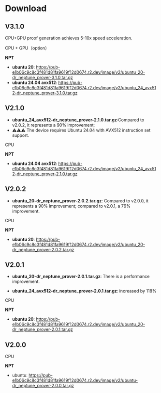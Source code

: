 # Download

## V3.1.0

CPU+GPU proof generation achieves 5-10x speed acceleration.

CPU + GPU（option）

**NPT**
- **ubuntu 20**: https://pub-e1b06c9c8c3f481d81fa9619f12d0674.r2.dev/image/v2/ubuntu_20-dr_neptune_prover-3.1.0.tar.gz
- **ubuntu 24.04 avx512**: https://pub-e1b06c9c8c3f481d81fa9619f12d0674.r2.dev/image/v2/ubuntu_24_avx512-dr_neptune_prover-3.1.0.tar.gz


## V2.1.0

- **ubuntu_24_avx512-dr_neptune_prover-2.1.0.tar.gz**:​ Compared to v2.0.2, it represents a 90% improvement;
- ⚠️⚠️⚠️ The device requires Ubuntu 24.04 with AVX512 instruction set support.

CPU

**NPT**
- **ubuntu 24.04 avx512**: https://pub-e1b06c9c8c3f481d81fa9619f12d0674.r2.dev/image/v2/ubuntu_24_avx512-dr_neptune_prover-2.1.0.tar.gz

## V2.0.2

- **ubuntu_20-dr_neptune_prover-2.0.2.tar.gz**:​ Compared to v2.0.0, it represents a 90% improvement; compared to v2.0.1, a 76% improvement.

CPU

**NPT**
- **ubuntu 20**: https://pub-e1b06c9c8c3f481d81fa9619f12d0674.r2.dev/image/v2/ubuntu_20-dr_neptune_prover-2.0.2.tar.gz


## V2.0.1

- **ubuntu_20-dr_neptune_prover-2.0.1.tar.gz**:​ There is a performance improvement.​​

- **ubuntu_24_avx512-dr_neptune_prover-2.0.1.tar.gz**: increased by 118%​

CPU

**NPT**
- **ubuntu 20**: https://pub-e1b06c9c8c3f481d81fa9619f12d0674.r2.dev/image/v2/ubuntu_20-dr_neptune_prover-2.0.1.tar.gz

## V2.0.0

CPU

**NPT**
- ubuntu: https://pub-e1b06c9c8c3f481d81fa9619f12d0674.r2.dev/image/v2/ubuntu-dr_neptune_prover-2.0.0.tar.gz
